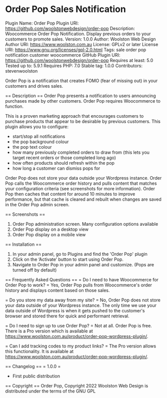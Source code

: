 # Order Pop Sales Notification
Plugin Name: Order Pop
Plugin URI: https://github.com/woolstonwebdesign/order-pop
Description: Woocommerce Order Pop Notification. Display previous orders to your customers to promote sales.
Version: 1.0.0
Author: Woolston Web Design
Author URI: https://www.woolston.com.au
License: GPLv2 or later
License URI: https://www.gnu.org/licenses/gpl-2.0.html
Tags: sale order pop notification customer woocommerce
GitHub Plugin URI: https://github.com/woolstonwebdesign/order-pop
Requires at least: 5.0
Tested up to: 5.9.1
Requires PHP: 7.0
Stable tag: 1.0.0
Contributors: stevenwoolston

Order Pop is a notification that creates FOMO (fear of missing out) in your customers and drives sales.

== Description ==
Order Pop presents a notification to users announcing purchases made by other customers. Order Pop requires Woocommerce to function.

This is a proven marketing approach that encourages customers to purchase products that appear to be desirable by previous customers.
This plugin allows you to configure:
* start/stop all notifications
* the pop background colour
* the pop text colour
* how many previously completed orders to draw from (this lets you target recent orders or those completed long ago)
* how often products should refresh within the pop
* how long a customer can dismiss pops for

Order Pop does not store your data outside your Wordpress instance. Order Pop calls the Woocommerce order history and pulls content that matches your configuration criteria (see screenshots for more information). Order Pop then caches that content for around 10 minutes to improve performance, but that cache is cleared and rebuilt when changes are saved in the Order Pop admin screen.

== Screenshots ==
1. Order Pop administration screen. Many configuration options available
2. Order Pop display on a desktop view
3. Order Pop display on a mobile view

== Installation ==
1. In your admin panel, go to Plugins and find the 'Order Pop' plugin
2. Click on the ‘Activate’ button to start using Order Pop.
3. Navigate to Order Pop in your admin panel and customize. (Pops are turned off by default)

== Frequently Asked Questions ==
= Do I need to have Woocommerce for Order Pop to work? =
Yes, Order Pop pulls from Woocommerce's order history and displays content based on those sales.

= Do you store my data away from my site? =
No, Order Pop does not store your data outside of your Wordpress instance. The only time we use your data outside of Wordpress is when it gets pushed to the customer's browser and stored there for quick and performant retrieval.

= Do I need to sign up to use Order Pop? =
Not at all. Order Pop is free. There is a Pro version which is available at https://www.woolston.com.au/product/order-pop-wordpress-plugin/.

= Can I add tracking codes to my product links? =
The Pro version allows this functionality. It is available at https://www.woolston.com.au/product/order-pop-wordpress-plugin/.

== Changelog ==
= 1.0.0 =
* First public distribution

== Copyright ==
Order Pop, Copyright 2022 Woolston Web Design is distributed under the terms of the GNU GPL